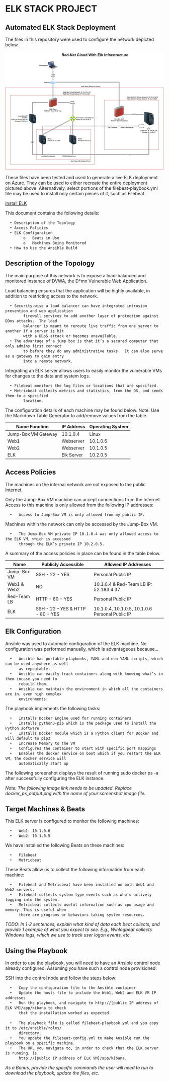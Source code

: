 # ELK STACK PROJECT
## Automated ELK Stack Deployment
The files in this repository were used to configure the network depicted below.

![ELK Cloud](https://github.com/RED-USO/Cyber-Mastery/blob/7fff0157d485854a8526b4faddc67fcfebfc80bb/Diagrams/Red-Net%20Cloud%20With%20Elk.jpg)

These files have been tested and used to generate a live ELK deployment on Azure. They can be used to either recreate the entire deployment pictured above. Alternatively, select portions of the filebeat-playbook.yml file may be used to install only certain pieces of it, such as Filebeat.

[Install ELK](https://github.com/RED-USO/Cyber-Mastery/blob/722cf1f153e85e157b3e50b1832db1283de02a48/Ansible/install-Elk.jpg)

This document contains the following details:

      •	Description of the Topology
      •	Access Policies
      •	ELK Configuration 
            o   Beats in Use
            o   Machines Being Monitored
      •	How to Use the Ansible Build

## Description of the Topology

The main purpose of this network is to expose a load-balanced and monitored instance of DVWA, the D*mn Vulnerable Web Application.

Load balancing ensures that the application will be highly available, in addition to restricting access to the network.

      •	Security-wise a load balancer can have integrated intrusion prevention and web application
            firewall services to add another layer of protection against DDos attacks.  The load
            balancer is meant to reroute live traffic from one server to another if a server is hit
            with a DDoS attack or becomes unavailable.
      •	The advantage of a jump box is that it’s a secured computer that only admins first connect
            to before they do any administrative tasks.  It can also serve as a gateway to gain entry
            into a remote network.
            
Integrating an ELK server allows users to easily monitor the vulnerable VMs for changes to the data and system logs.

      •	Filebeat monitors the log files or locations that are specified.
      •	Metricbeat collects metrics and statistics, from the OS, and sends them to a specified
            location.

The configuration details of each machine may be found below. Note: Use the Markdown Table Generator to add/remove values from the table.

Name	Function | IP Address | Operating System
-------------- | ---------- | ----------------
Jump-Box VM	Gateway | 10.1.0.4 | Linux
Web1 | Webserver | 10.1.0.6 | Linux
Web2 | Webserver | 10.1.0.5 | Linux
ELK | Elk Server | 10.2.0.5 | Linux

## Access Policies

The machines on the internal network are not exposed to the public Internet.

Only the Jump-Box VM machine can accept connections from the Internet. Access to this machine is only allowed from the following IP addresses:

      •   Access to Jump-Box VM is only allowed from my public IP.
      
Machines within the network can only be accessed by the Jump-Box VM.

      •   The Jump-Box VM private IP 10.1.0.4 was only allowed access to the ELK VM, which is accessed
          through the ELK’s private IP 10.2.0.5.
 
A summary of the access policies in place can be found in the table below.

Name | Publicly Accessible | Allowed IP Addresses
---- | ------------------- | --------------------
Jump-Box VM | SSH - 22 - YES | Personal Public IP
Web1 & Web2 | NO | 10.1.0.4 & Red-Team LB IP: 52.183.4.37
Red-Team LB | HTTP - 80 - YES | Personal Public IP
ELK | SSH - 22 – YES & HTTP - 80 - YES | 10.1.0.4, 10.1.0.5, 10.1.0.6 Personal Public IP

## Elk Configuration

Ansible was used to automate configuration of the ELK machine. No configuration was performed manually, which is advantageous because...

      •   Ansible has portable playbooks, YAML and non-YAML scripts, which can be used anywhere as well
          as repeatable.
      •   Ansible can easily track containers along with knowing what’s in them incase you need to
          rebuild them.
      •   Ansible can maintain the environment in which all the containers are in, even high complex
          environments.

The playbook implements the following tasks:

      •   Installs Docker Engine used for running containers
      •   Installs python3-pip which is the package used to install the Python software
      •   Installs Docker module which is a Python client for Docker and will default to pip3
      •   Increase Memory to the VM
      •   Configures the container to start with specific port mappings
      •   Enables the docker service on boot which if you restart the ELK VM, the docker service will
          automatically start up
          
The following screenshot displays the result of running sudo docker ps -a after successfully configuring the ELK instance.

*Note: The following image link needs to be updated. Replace docker_ps_output.png with the name of your screenshot image file.*
 
## Target Machines & Beats

This ELK server is configured to monitor the following machines:

      •   Web1: 10.1.0.6
      •   Web2: 10.1.0.5

We have installed the following Beats on these machines:

      •   Filebeat
      •   Metricbeat

These Beats allow us to collect the following information from each machine:

      •   Filebeat and Metricbeat have been installed on both Web1 and Web2 servers.
      •   Filebeat collects system type events such as who’s actively logging into the system.
      •   Metricbeat collects useful information such as cpu usage and memory. This is useful when
          there are programs or behaviors taking system resources.
          
*TODO: In 1-2 sentences, explain what kind of data each beat collects, and provide 1 example of what you expect to see. E.g., Winlogbeat collects Windows logs, which we use to track user logon events, etc.*

## Using the Playbook

In order to use the playbook, you will need to have an Ansible control node already configured. Assuming you have such a control node provisioned:

SSH into the control node and follow the steps below:

      •   Copy the configuration file to the Ansible container
      •   Update the hosts file to include the Web1, Web2 and ELK VM IP addresses
      •   Run the playbook, and navigate to http://[public IP address of ELK VM]/app/kibana to check
          that the installation worked as expected.
      
      •   The playbook file is called filebeat-playbook.yml and you copy it to /etc/ansible/roles/
          directory.
      •   You update the filebeat-config.yml to make Ansible run the playbook on a specific machine.
      •   The URL you navigate to, in order to check that the ELK server is running, is
          http://[public IP address of ELK VM]/app/kibana.
      
*As a Bonus, provide the specific commands the user will need to run to download the playbook, update the files, etc.*
